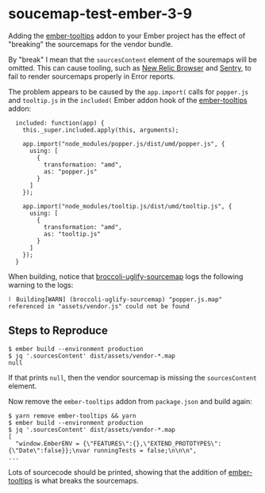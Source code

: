 # soucemap-test-ember-3-9

Adding the [ember-tooltips] addon to your Ember project has the effect of "breaking" the sourcemaps for the vendor bundle.

By "break" I mean that the `sourcesContent` element of the souremaps will be omitted. This can cause tooling, such as [New Relic Browser] and [Sentry], to fail to render sourcemaps properly in Error reports.

The problem appears to be caused by the `app.import(` calls for `popper.js` and `tooltip.js` in the `included(` Ember addon hook of the [ember-tooltips] addon:

```
  included: function(app) {
    this._super.included.apply(this, arguments);

    app.import("node_modules/popper.js/dist/umd/popper.js", {
      using: [
        {
          transformation: "amd",
          as: "popper.js"
        }
      ]
    });

    app.import("node_modules/tooltip.js/dist/umd/tooltip.js", {
      using: [
        {
          transformation: "amd",
          as: "tooltip.js"
        }
      ]
    });
  }
```

When building, notice that [broccoli-uglify-sourcemap] logs the following warning to the logs:

```
⠇ Building[WARN] (broccoli-uglify-sourcemap) "popper.js.map" referenced in "assets/vendor.js" could not be found
```

## Steps to Reproduce

```
$ ember build --environment production
$ jq '.sourcesContent' dist/assets/vendor-*.map
null
```

If that prints `null`, then the vendor sourcemap is missing the `sourcesContent` element.

Now remove the `ember-tooltips` addon from `package.json` and build again:
```
$ yarn remove ember-tooltips && yarn
$ ember build --environment production
$ jq '.sourcesContent' dist/assets/vendor-*.map
[
  "window.EmberENV = {\"FEATURES\":{},\"EXTEND_PROTOTYPES\":{\"Date\":false}};\nvar runningTests = false;\n\n\n",
...
```

Lots of sourcecode should be printed, showing that the addition of [ember-tooltips] is what breaks the sourcemaps.

[ember-tooltips]: https://github.com/sir-dunxalot/ember-tooltips
[New Relic Browser]: https://docs.newrelic.com/docs/browser/new-relic-browser/browser-pro-features/upload-source-maps-un-minify-js-errors
[Sentry]: https://docs.sentry.io/platforms/javascript/sourcemaps/
[broccoli-uglify-sourcemap]: https://github.com/ember-cli/broccoli-uglify-sourcemap

